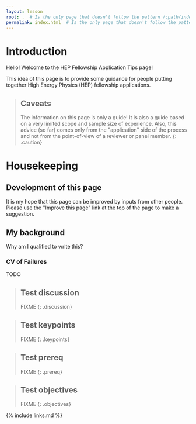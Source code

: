 ```yaml
---
layout: lesson
root: .  # Is the only page that doesn't follow the pattern /:path/index.html
permalink: index.html  # Is the only page that doesn't follow the pattern /:path/index.html
---
```


# Introduction

Hello! Welcome to the HEP Fellowship Application Tips page!

This idea of this page is to provide some guidance for people putting together High Energy Physics (HEP) fellowship applications.


> ## Caveats
>
> The information on this page is only a guide!
> It is also a guide based on a very limited scope and sample size of experience. Also, this advice (so far) comes only from the "application" side of the process and not from the point-of-view of a reviewer or panel member.
{: .caution}



# Housekeeping


## Development of this page

It is my hope that this page can be improved by inputs from other people. Please use the "Improve this page" link at the top of the page to make a suggestion.


## My background

Why am I qualified to write this?


### CV of Failures

TODO


> ## Test discussion
>
> FIXME
{: .discussion}

> ## Test keypoints
>
> FIXME
{: .keypoints}

> ## Test prereq
>
> FIXME
{: .prereq}

> ## Test objectives
>
> FIXME
{: .objectives}










{% include links.md %}
